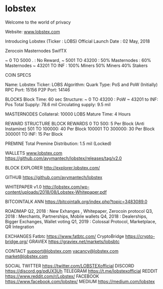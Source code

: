 # lobstex

Welcome to the world of privacy

Website: www.lobstex.com

Introducing Lobstex (Ticker : LOBS) Official Launch Date : 02 May, 2018

Zerocoin Masternodes SwifTX

~ 0 TO 5000 .   : No Reward,
~ 5001 TO 43200 : 50% Masternodes : 60% Masternodes
~ 43201 TO INF  : 100% Miners 50% Miners 40% Stakers


COIN SPECS

Name: Lobstex 
Ticker: LOBS 
Algorithm: Quark 
Type: PoS and PoW (Initially) 
RPC Port: 15156
P2P Port: 14146


BLOCKS
Block Time: 60 sec Structure:
~ 0 TO 43200 : PoW
~ 43201 to INF: Pos 
Total Supply: 78.6 mil 
Circulating supply: 9.5 mil


MASTERNODES
Collateral: 10000 
LOBS Mature Time: 4 Hours

REWARD STRUCTURE
BLOCK REWARDS
0 TO 500: 5 Per Block (Anti Instamine) 
501 TO 100000: 40 Per Block
100001 TO 300000: 30 Per Block
300001 TO INF: 15 Per Block

PREMINE
Total Premine Distribution: 1.5 mil (Locked)

WALLETS
www.lobstex.com https://github.com/avymantech/lobstex/releases/tag/v2.0

BLOCK EXPLORER
http://explorer.lobstex.com/

GITHUB
https://github.com/avymantech/lobstex

WHITEPAPER v1.0
http://lobstex.com/wp-content/uploads/2018/08/Lobstex-Whitepaper.pdf

BITCOINTALK ANN
https://bitcointalk.org/index.php?topic=3483089.0

ROADMAP
Q2, 2018 : New Exhanges , Whitepaper, Zerocoin protocol 
Q3, 2018 : Merchants, Partnerships, Mobile wallets
Q4, 2018 : Dealerships, Bigger Exchanges, Wallet voting 
Q1, 2019 : Colossal Protocol, Marketplace, QR Integration

EXCHANGES
Fatbtc
https://www.fatbtc.com/
CryptoBridge 
https://crypto-bridge.org/ 
GRAVIEX https://graviex.net/markets/lobsbtc


CONTACT
support@lobstex.com 
vacancy@lobstex.com 
market@lobstex.com


SOCIAL
TWITTER https://twitter.com/LOBSTEXofficial 
DISCORD https://discord.gg/pdUX3Uh
TELEGRAM https://t.me/lobstexofficial 
REDDIT https://www.reddit.com/r/Lobstex/
FACEBOOK https://www.facebook.com/lobstex/
MEDIUM https://medium.com/lobstex

